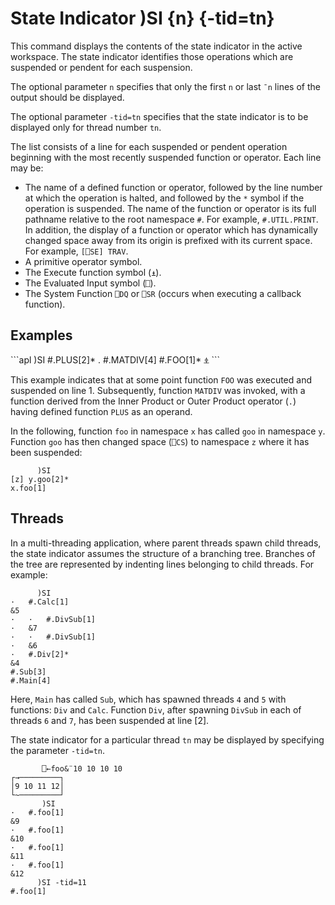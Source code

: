 




<h1 class="heading"><span class="name">State Indicator</span> <span class="command">)SI {n} {-tid=tn}</span></h1>



This command displays the contents of the state indicator in the active workspace.  The state indicator identifies those operations which are suspended or pendent for each suspension.


The optional parameter `n` specifies that only the first `n` or last `¯n` lines of the output should be displayed.


The optional parameter `-tid=tn` specifies that the state indicator is to be displayed only for thread number `tn`.




The list consists of a line for each suspended or pendent operation beginning with the most recently suspended function or operator.  Each line may be:

- The name of a defined function or operator, followed by the line number at which the operation is halted, and followed by the `*` symbol if the operation is suspended. The name of the function or operator is its full pathname relative to the root namespace `#`. For example, `#.UTIL.PRINT`. In addition, the display of a function or operator which has dynamically changed space away from its origin is prefixed with its current space. For example, `[⎕SE] TRAV`.
- A primitive operator symbol.
- The Execute function symbol (`⍎`).
- The Evaluated Input symbol (`⎕`).
- The System Function `⎕DQ` or `⎕SR` (occurs when executing a callback function).



<h2 class="example">Examples</h2>
```apl
      )SI
#.PLUS[2]*
.
#.MATDIV[4]
#.FOO[1]*
⍎
```


This example indicates that at some point function `FOO` was executed and suspended on line 1. Subsequently, function `MATDIV` was invoked, with a function derived from the Inner Product or Outer Product operator (`.`) having defined function `PLUS` as an operand.




In the following, function `foo` in namespace `x` has called `goo` in namespace `y`. Function `goo` has then changed space (`⎕CS`) to namespace `z` where it has been suspended:
```apl
      )SI
[z] y.goo[2]*
x.foo[1]
```



## Threads


In a multi-threading application, where parent threads spawn child threads, the state indicator assumes the structure of a branching tree. Branches of the tree are represented by indenting lines belonging to child threads. For example:
```apl
      )SI
·   #.Calc[1]
&5
·   ·   #.DivSub[1]
·   &7
·   ·   #.DivSub[1]
·   &6
·   #.Div[2]*
&4
#.Sub[3]
#.Main[4]
```



Here, `Main` has called `Sub`, which has spawned threads `4` and `5` with functions: `Div` and `Calc`. Function `Div`, after spawning `DivSub` in each of threads `6` and `7`, has been suspended at line [2].


The state indicator for a particular thread `tn` may be displayed by specifying the parameter `-tid=tn`.
```apl
       ⎕←foo&¨10 10 10 10
┌→─────────┐
│9 10 11 12│
└~─────────┘
       )SI
·   #.foo[1]
&9
·   #.foo[1]
&10
·   #.foo[1]
&11
·   #.foo[1]
&12
      )SI -tid=11
#.foo[1]

```


